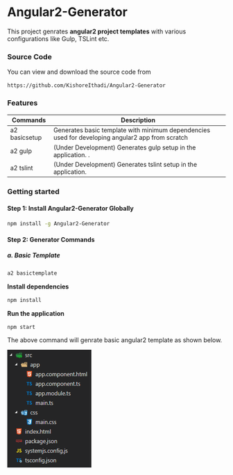 # Angular2-Generator

This project genrates **angular2 project templates** with various configurations like Gulp, TSLint etc.

### Source Code

You can view and download the source code from

```link
https://github.com/KishoreIthadi/Angular2-Generator
```

### Features

| Commands             | Description                                                                                      |
|----------------------|--------------------------------------------------------------------------------------------------|
| a2 basicsetup        | Generates basic template with minimum dependencies used for developing angular2 app from scratch |
| a2 gulp              | (Under Development) Generates gulp setup in the application.      .                              |
| a2 tslint            | (Under Development) Generates tslint setup in the application.                                   |

### Getting started

#### Step 1: Install Angular2-Generator Globally

```bash
npm install -g Angular2-Generator
```

#### Step 2: Generator Commands

##### a. Basic Template

```bash
a2 basictemplate
```

**Install dependencies**
```bash
npm install
```

**Run the application**

```bash
npm start
```

The above command will genrate basic angular2 template as shown below.

![Alt text](https://github.com/KishoreIthadi/Angular2-Generator/blob/master/readmefiles/images/basicSetup.png?raw=true "Basic Setup")